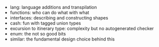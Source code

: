 - lang: language additions and transpilation
- functions: who can do what with what
- interfaces: describing and constructing shapes
- cash: fun with tagged union types
- excursion to itinerary type: complexity but no autogenerated checker
- enum: the not so good bits
- similar: the fundamental design choice behind this